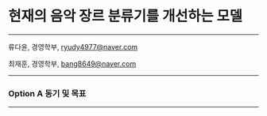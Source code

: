 # 현재의 음악 장르 분류기를 개선하는 모델
---


류다윤, 경영학부, <ryudy4977@naver.com>

최재훈, 경영학부, <bang8649@naver.com>

---


### Option A 동기 및 목표
---
